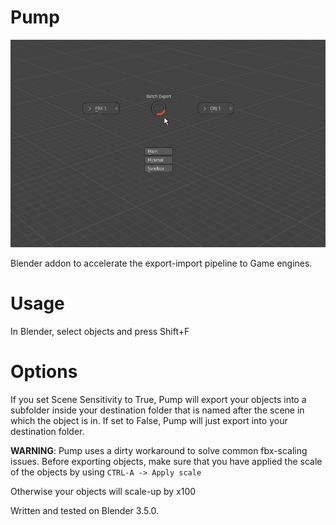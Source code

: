 # Pump


![Screenshot of BatchExporter's Pie Menu](https://github.com/Messerblatt/BatchExporter/blob/main/BatchExporter_screenshot.png)

Blender addon to accelerate the export-import pipeline to Game engines. 

# Usage
In Blender, select objects and press Shift+F

# Options
If you set Scene Sensitivity to True, Pump will export your objects into a subfolder inside your destination folder that is named after the scene in which the object is in. If set to False, Pump will just export into your destination folder.
    
**WARNING**: Pump uses a dirty workaround to solve common fbx-scaling issues. Before exporting objects, make sure that you have applied the scale of the objects by using
    `CTRL-A -> Apply scale`
    
Otherwise your objects will scale-up by x100

Written and tested on Blender 3.5.0.
